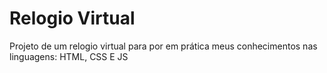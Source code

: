 # Relogio Virtual
 Projeto de um relogio virtual para por em prática meus conhecimentos nas linguagens: HTML, CSS E JS
